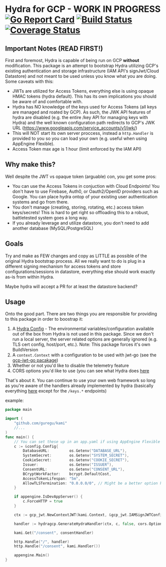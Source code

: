 # Hydra for GCP - WORK IN PROGRESS [![Go Report Card](https://goreportcard.com/badge/github.com/someone1/hydra-gcp)](https://goreportcard.com/report/github.com/someone1/hydra-gcp) [![Build Status](https://travis-ci.org/someone1/hydra-gcp.svg?branch=master)](https://travis-ci.org/someone1/hydra-gcp) [![Coverage Status](https://coveralls.io/repos/github/someone1/hydra-gcp/badge.svg?branch=master)](https://coveralls.io/github/someone1/hydra-gcp?branch=master)

## Important Notes (READ FIRST!)

First and foremost, Hydra is capable of being run on GCP **without** modification. This package is an attempt to bootstrap Hydra utilizing GCP's existing authentication and storage infrastructure (IAM API's signJwt/Cloud Datastore) and not meant to be used unless you know what you are doing. Some caveats with this:

* JWTs are utilized for Access Tokens, everything else is using opaque HMAC tokens (hydra default). This has its own implications you should be aware of and comfortable with.
* Hydra has NO knowledge of the keys used for Access Tokens (all keys are managed and roated by GCP). As such, the JWK API features of hydra are disabled (e.g. the entire /key API for managing keys with Hydra) and the well known configuration path redirects to GCP's JWK URL (https://www.googleapis.com/service_accounts/v1/jwk/<service-account>)
* This will NOT start its own server proccess, instead a `http.Handler` is provided to you so you can load your own (e.g. useful when using AppEngine Flexible).
* Access Token max age is 1 hour (limit enforced by the IAM API)

## Why make this?

Well despite the JWT vs opaque token (arguable) con, you get some pros:

* You can use the Access Tokens in conjuction with Cloud Endpoints! You don't have to use Firebase, Auth0, or Oauth2/OpenID providers such as Google. You can place hydra ontop of your existing user authentication systems and go from there.
* You don't manage (creating, storing, rotating, etc.) access token keys/secrets! This is hard to get right so offloading this to a robust, battletested system goes a long way.
* If you already leverage and utilize datastore, you don't need to add another database (MySQL/PostgreSQL)

## Goals

Try and make as FEW changes and copy as LITTLE as possible of the original Hydra bootstrap process. All we really want to do is plug in a different signing mechanism for access tokens and store configurations/sessions in datastore, everything else should work exactly as-is from within Hydra.

Maybe hydra will accept a PR for at least the datastore backend?

## Usage

Onto the good part. There are two things you are responsible for providing to this package in order to boostrap it:

1. A [Hydra Config](https://godoc.org/github.com/ory/hydra/config#Config) - The environmental variables/configuration available out of the box from Hydra is not used in this package. Since we don't run a local server, the server related options are generally ignored (e.g. TLS cert config, host/port, etc.). Note: This package forces it's own BuildVersion
2. A `context.Context` with a configuration to be used with jwt-go (see the [gcp-jwt-go pacakage](https://github.com/someone1/gcp-jwt-go))
3. Whether or not you'd like to disable the telemetry feature
4. CORS options you'd like to use (you can see what Hydra does [here](https://github.com/ory/hydra/blob/master/cmd/server/handler.go#L48)

That's about it. You can continue to use your own web framework so long as you're aware of the handlers already implemented by hydra (basically everything [here](https://www.ory.sh/docs/api/hydra) except for the `/keys.*` endpoints)

example:

```go
package main

import (
    "github.com/guregu/kami"
    //...
)
func main() {
    // You can set these up in an app.yaml if using AppEngine Flexible (STANDARD DOESN'T WORK!)
	c := &config.Config{
		DatabaseURL:         os.Getenv("DATABASE_URL"),
		SystemSecret:        os.Getenv("SYSTEM_SECRET"),
		CookieSecret:        os.Getenv("COOKIE_SECRET"),
		Issuer:              os.Getenv("ISSUER"),
		ConsentURL:          os.Getenv("CONSENT_URL"),
		BCryptWorkFactor:    bcrypt.DefaultCost,
		AccessTokenLifespan: "5m",
		AllowTLSTermination: "0.0.0.0/0", // Might be a better option here?
	}

	if appengine.IsDevAppServer() {
		c.ForceHTTP = true
	}

	ctx := gcp_jwt.NewContextJWT(kami.Context, &gcp_jwt.IAMSignJWTConfig{ServiceAccount: "<name>@<project>.iam.gserviceaccount.com"})

	handler := hydragcp.GenerateHydraHandler(ctx, c, false, cors.Options{})

	kami.Get("/consent", consentHandler)

	http.Handle("/", handler)
	http.Handle("/consent", kami.Handler())

	appengine.Main()
}
```
